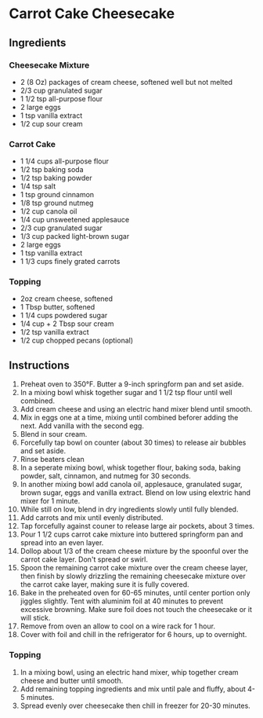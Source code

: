 # Carrot Cake Cheesecake
## Ingredients
### Cheesecake Mixture
+ 2 (8 Oz) packages of cream cheese, softened well but not melted
+ 2/3 cup granulated sugar
+ 1 1/2 tsp all-purpose flour
+ 2 large eggs
+ 1 tsp vanilla extract
+ 1/2 cup sour cream

### Carrot Cake
+ 1 1/4 cups all-purpose flour
+ 1/2 tsp baking soda
+ 1/2 tsp baking powder
+ 1/4 tsp salt
+ 1 tsp ground cinnamon
+ 1/8 tsp ground nutmeg
+ 1/2 cup canola oil
+ 1/4 cup unsweetened applesauce
+ 2/3 cup granulated sugar
+ 1/3 cup packed light-brown sugar
+ 2 large eggs
+ 1 tsp vanilla extract
+ 1 1/3 cups finely grated carrots

### Topping
+ 2oz cream cheese, softened
+ 1 Tbsp butter, softened
+ 1 1/4 cups powdered sugar
+ 1/4 cup + 2 Tbsp sour cream
+ 1/2 tsp vanilla extract
+ 1/2 cup chopped pecans (optional)

## Instructions
1. Preheat oven to 350°F. Butter a 9-inch springform pan and set aside.
2. In a mixing bowl whisk together sugar and 1 1/2 tsp flour until well combined.
3. Add cream cheese and using an electric hand mixer blend until smooth.
4. Mix in eggs one at a time, mixing until combined beforer adding the next. Add vanilla with the second egg.
5. Blend in sour cream.
6. Forcefully tap bowl on counter (about 30 times) to release air bubbles and set aside.
7. Rinse beaters clean
8. In a seperate mixing bowl, whisk together flour, baking soda, baking powder, salt, cinnamon, and nutmeg for 30 seconds.
9. In another mixing bowl add canola oil, applesauce, granulated sugar, brown sugar, eggs and vanilla extract. Blend on low using elextric hand mixer for 1 minute.
10. While still on low, blend in dry ingredients slowly until fully blended.
11. Add carrots and mix until evenly distributed.
12. Tap forcefully against couner to release large air pockets, about 3 times.
13. Pour 1 1/2 cups carrot cake mixture into buttered springform pan and spread into an even layer.
14. Dollop about 1/3 of the cream cheese mixture by the spoonful over the carrot cake layer. Don't spread or swirl.
15. Spoon the remaining carrot cake mixture over the cream cheese layer, then finish by slowly drizzling the remaining cheesecake mixture over the carrot cake layer, making sure it is fully covered.
16. Bake in the preheated oven for 60-65 minutes, until center portion only jiggles slightly. Tent with aluminim foil at 40 minutes to prevent excessive browning. Make sure foil does not touch the cheesecake or it will stick.
17. Remove from oven an allow to cool on a wire rack for 1 hour.
18. Cover with foil and chill in the refrigerator for 6 hours, up to overnight.

### Topping
1. In a mixing bowl, using an electric hand mixer, whip together cream cheese and butter until smooth.
2. Add remaining topping ingredients and mix until pale and fluffy, about 4-5 minutes.
3. Spread evenly over cheesecake then chill in freezer for 20-30 minutes.